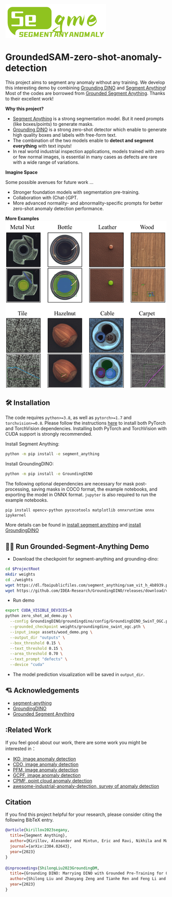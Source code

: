 ![](./assets/SegmentAnyAnomaly_logo.png)
# GroundedSAM-zero-shot-anomaly-detection
This project aims to segment any anomaly without any training. We develop this interesting demo by combining [Grounding DINO](https://github.com/IDEA-Research/GroundingDINO) and [Segment Anything](https://github.com/facebookresearch/segment-anything)! 
Most of the codes are borrowed from [Grounded Segment Anything](https://github.com/IDEA-Research/Grounded-Segment-Anything). Thanks to their excellent work!


**Why this project?**
- [Segment Anything](https://github.com/facebookresearch/segment-anything) is a strong segmentation model. But it need prompts (like boxes/points) to generate masks. 
- [Grounding DINO](https://github.com/IDEA-Research/GroundingDINO) is a strong zero-shot detector which enable to generate high quality boxes and labels with free-form text. 
- The combination of the two models enable to **detect and segment everything** with text inputs!
- In real world industrial inspection applications, models trained with zero or few normal images, is essential in many cases as defects are rare with a wide range of variations.


**Imagine Space**

Some possible avenues for future work ...
- Stronger foundation models with segmentation pre-training.
- Collaboration with (Chat-)GPT.
- More advanced normality- and abnormality-specific prompts for better zero-shot anomaly detection performance.

**More Examples**
![](./assets/demo_results.png)

[comment]: <> (## :fire: What's New )

[comment]: <> (- 🆕 Release the interactive fashion-edit playground in [here]&#40;https://github.com/IDEA-Research/Grounded-Segment-Anything/tree/humanFace&#41;. Run in the notebook, just click for annotating points for further segmentation. Enjoy it! )


[comment]: <> (  <img src="https://github.com/IDEA-Research/Grounded-Segment-Anything/blob/humanFace/assets/interactive-fashion-edit.png" width="500" height="260"/><img src="https://github.com/IDEA-Research/Grounded-Segment-Anything/blob/humanFace/assets/interactive-mark.gif" width="250" height="250"/>)



[comment]: <> (- :new: Checkout our related human-face-edit branch [here]&#40;https://github.com/IDEA-Research/Grounded-Segment-Anything/tree/humanFace&#41;. We'll keep updating this branch with more interesting features. Here are some examples:)

[comment]: <> (  ![]&#40;https://github.com/IDEA-Research/Grounded-Segment-Anything/blob/humanFace/assets/231-hair-edit.png&#41;)




[comment]: <> (## :open_book: Notebook Demo)

[comment]: <> (See our [notebook file]&#40;grounded_sam.ipynb&#41; as an example.)

## :hammer_and_wrench: Installation
The code requires `python>=3.8`, as well as `pytorch>=1.7` and `torchvision>=0.8`. Please follow the instructions [here](https://pytorch.org/get-started/locally/) to install both PyTorch and TorchVision dependencies. Installing both PyTorch and TorchVision with CUDA support is strongly recommended.

Install Segment Anything:

```bash
python -m pip install -e segment_anything
```

Install GroundingDINO:

```bash
python -m pip install -e GroundingDINO
```


The following optional dependencies are necessary for mask post-processing, saving masks in COCO format, the example notebooks, and exporting the model in ONNX format. `jupyter` is also required to run the example notebooks.
```
pip install opencv-python pycocotools matplotlib onnxruntime onnx ipykernel
```

More details can be found in [install segment anything](https://github.com/facebookresearch/segment-anything#installation) and [install GroundingDINO](https://github.com/IDEA-Research/GroundingDINO#install)


## :running_man: Run Grounded-Segment-Anything Demo
- Download the checkpoint for segment-anything and grounding-dino:
```bash
cd $ProjectRoot
mkdir weights
cd ./weights
wget https://dl.fbaipublicfiles.com/segment_anything/sam_vit_h_4b8939.pth
wget https://github.com/IDEA-Research/GroundingDINO/releases/download/v0.1.0-alpha/groundingdino_swint_ogc.pth
```

- Run demo
```bash
export CUDA_VISIBLE_DEVICES=0
python zero_shot_ad_demo.py \
  --config GroundingDINO/groundingdino/config/GroundingDINO_SwinT_OGC.py \
  --grounded_checkpoint weights/groundingdino_swint_ogc.pth \
  --input_image assets/wood_demo.png \
  --output_dir "outputs" \
  --box_threshold 0.15 \
  --text_threshold 0.15 \
  --area_threshold 0.70 \
  --text_prompt "defects" \
  --device "cuda"
```
- The model prediction visualization will be saved in `output_dir`.


## :cupid: Acknowledgements
- [segment-anything](https://github.com/facebookresearch/segment-anything)
- [GroundingDINO](https://github.com/IDEA-Research/GroundingDINO)
- [Grounded Segment Anything](https://github.com/IDEA-Research/Grounded-Segment-Anything)

## :Related Work
If you feel good about our work, there are some work you might be interested in：

- [IKD, image anomaly detection](https://github.com/caoyunkang/IKD)
- [CDO, image anomaly detection](https://github.com/caoyunkang/CDO)
- [PFM, image anomaly detection](https://github.com/smiler96/PFM-and-PEFM-for-Image-Anomaly-Detection-and-Segmentation)
- [GCPF, image anomaly detection](https://github.com/smiler96/GCPF)  
- [CPMF, point cloud anomaly detection](https://github.com/caoyunkang/CPMF)
- [awesome-industrial-anomaly-detection, survey of anomaly detection](https://github.com/M-3LAB/awesome-industrial-anomaly-detection)


## Citation
If you find this project helpful for your research, please consider citing the following BibTeX entry.
```BibTex
@article{kirillov2023segany,
  title={Segment Anything}, 
  author={Kirillov, Alexander and Mintun, Eric and Ravi, Nikhila and Mao, Hanzi and Rolland, Chloe and Gustafson, Laura and Xiao, Tete and Whitehead, Spencer and Berg, Alexander C. and Lo, Wan-Yen and Doll{\'a}r, Piotr and Girshick, Ross},
  journal={arXiv:2304.02643},
  year={2023}
}

@inproceedings{ShilongLiu2023GroundingDM,
  title={Grounding DINO: Marrying DINO with Grounded Pre-Training for Open-Set Object Detection},
  author={Shilong Liu and Zhaoyang Zeng and Tianhe Ren and Feng Li and Hao Zhang and Jie Yang and Chunyuan Li and Jianwei Yang and Hang Su and Jun Zhu and Lei Zhang},
  year={2023}
}
```
